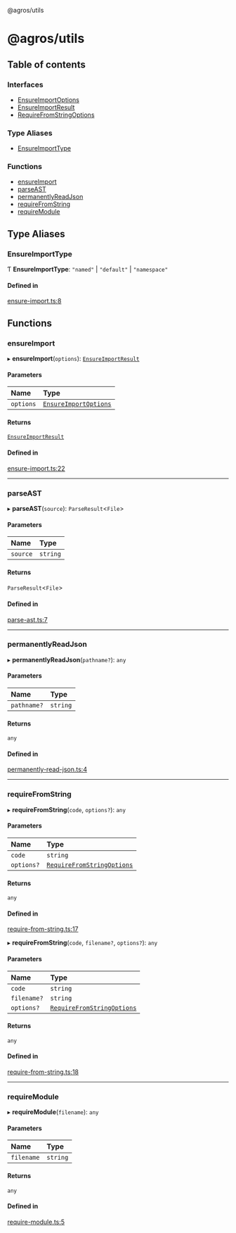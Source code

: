 @agros/utils

# @agros/utils

## Table of contents

### Interfaces

- [EnsureImportOptions](interfaces/EnsureImportOptions.md)
- [EnsureImportResult](interfaces/EnsureImportResult.md)
- [RequireFromStringOptions](interfaces/RequireFromStringOptions.md)

### Type Aliases

- [EnsureImportType](index.md#ensureimporttype)

### Functions

- [ensureImport](index.md#ensureimport)
- [parseAST](index.md#parseast)
- [permanentlyReadJson](index.md#permanentlyreadjson)
- [requireFromString](index.md#requirefromstring)
- [requireModule](index.md#requiremodule)

## Type Aliases

### <a id="ensureimporttype" name="ensureimporttype"></a> EnsureImportType

Ƭ **EnsureImportType**: ``"named"`` \| ``"default"`` \| ``"namespace"``

#### Defined in

[ensure-import.ts:8](https://github.com/agrosjs/agros/blob/854b313/packages/agros-utils/src/ensure-import.ts#L8)

## Functions

### <a id="ensureimport" name="ensureimport"></a> ensureImport

▸ **ensureImport**(`options`): [`EnsureImportResult`](interfaces/EnsureImportResult.md)

#### Parameters

| Name | Type |
| :------ | :------ |
| `options` | [`EnsureImportOptions`](interfaces/EnsureImportOptions.md) |

#### Returns

[`EnsureImportResult`](interfaces/EnsureImportResult.md)

#### Defined in

[ensure-import.ts:22](https://github.com/agrosjs/agros/blob/854b313/packages/agros-utils/src/ensure-import.ts#L22)

___

### <a id="parseast" name="parseast"></a> parseAST

▸ **parseAST**(`source`): `ParseResult`<`File`\>

#### Parameters

| Name | Type |
| :------ | :------ |
| `source` | `string` |

#### Returns

`ParseResult`<`File`\>

#### Defined in

[parse-ast.ts:7](https://github.com/agrosjs/agros/blob/854b313/packages/agros-utils/src/parse-ast.ts#L7)

___

### <a id="permanentlyreadjson" name="permanentlyreadjson"></a> permanentlyReadJson

▸ **permanentlyReadJson**(`pathname?`): `any`

#### Parameters

| Name | Type |
| :------ | :------ |
| `pathname?` | `string` |

#### Returns

`any`

#### Defined in

[permanently-read-json.ts:4](https://github.com/agrosjs/agros/blob/854b313/packages/agros-utils/src/permanently-read-json.ts#L4)

___

### <a id="requirefromstring" name="requirefromstring"></a> requireFromString

▸ **requireFromString**(`code`, `options?`): `any`

#### Parameters

| Name | Type |
| :------ | :------ |
| `code` | `string` |
| `options?` | [`RequireFromStringOptions`](interfaces/RequireFromStringOptions.md) |

#### Returns

`any`

#### Defined in

[require-from-string.ts:17](https://github.com/agrosjs/agros/blob/854b313/packages/agros-utils/src/require-from-string.ts#L17)

▸ **requireFromString**(`code`, `filename?`, `options?`): `any`

#### Parameters

| Name | Type |
| :------ | :------ |
| `code` | `string` |
| `filename?` | `string` |
| `options?` | [`RequireFromStringOptions`](interfaces/RequireFromStringOptions.md) |

#### Returns

`any`

#### Defined in

[require-from-string.ts:18](https://github.com/agrosjs/agros/blob/854b313/packages/agros-utils/src/require-from-string.ts#L18)

___

### <a id="requiremodule" name="requiremodule"></a> requireModule

▸ **requireModule**(`filename`): `any`

#### Parameters

| Name | Type |
| :------ | :------ |
| `filename` | `string` |

#### Returns

`any`

#### Defined in

[require-module.ts:5](https://github.com/agrosjs/agros/blob/854b313/packages/agros-utils/src/require-module.ts#L5)
